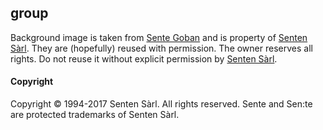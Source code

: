 ## group

Background image is taken from [Sente Goban] and is property of [Senten Sàrl]. They are (hopefully) reused with permission. The owner reserves all rights. Do not reuse it without explicit permission by [Senten Sàrl].

#### Copyright

Copyright © 1994-2017 Senten Sàrl. All rights reserved. Sente and Sen:te are protected trademarks of Senten Sàrl.


[Senten Sàrl]: http://www.sente.ch/?lang=en
[Sente Goban]: http://www.gobanapp.com/
